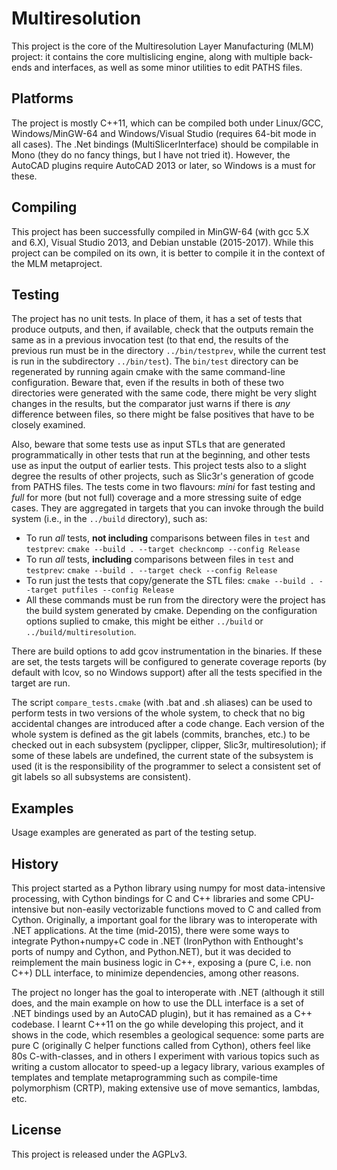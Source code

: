 # Multiresolution

This project is the core of the Multiresolution Layer Manufacturing (MLM) project: it contains the core multislicing engine, along with multiple back-ends and interfaces, as well as some minor utilities to edit PATHS files.

## Platforms

The project is mostly C++11, which can be compiled both under Linux/GCC, Windows/MinGW-64 and Windows/Visual Studio (requires 64-bit mode in all cases). The .Net bindings (MultiSlicerInterface) should be compilable in Mono (they do no fancy things, but I have not tried it). However, the AutoCAD plugins require AutoCAD 2013 or later, so Windows is a must for these.

## Compiling 

This project has been successfully compiled in MinGW-64 (with gcc 5.X and 6.X), Visual Studio 2013, and Debian unstable (2015-2017). While this project can be compiled on its own, it is better to compile it in the context of the MLM metaproject.

## Testing 

The project has no unit tests. In place of them, it has a set of tests that produce outputs, and then, if available, check that the outputs remain the same as in a previous invocation test (to that end, the results of the previous run must be in the directory `../bin/testprev`, while the current test is run in the subdirectory `../bin/test`). The `bin/test` directory can be regenerated by running again cmake with the same command-line configuration. Beware that, even if the results in both of these two directories were generated with the same code, there might be very slight changes in the results, but the comparator just warns if there is *any* difference between files, so there might be false positives that have to be closely examined.

Also, beware that some tests use as input STLs that are generated programmatically in other tests that run at the beginning, and other tests use as input the output of earlier tests. This project tests also to a slight degree the results of other projects, such as Slic3r's generation of gcode from PATHS files. The tests come in two flavours: *mini* for fast testing and *full* for more (but not full) coverage and a more stressing suite of edge cases. They are aggregated in targets that you can invoke through the build system (i.e., in the `../build` directory), such as:

* To run *all* tests, **not including** comparisons between files in `test` and `testprev`: `cmake --build . --target checkncomp --config Release`
* To run *all* tests, **including** comparisons between files in `test` and `testprev`: `cmake --build . --target check --config Release`
* To run just the tests that copy/generate the STL files: `cmake --build . --target putfiles --config Release`
* All these commands must be run from the directory were the project has the build system generated by cmake. Depending on the configuration options suplied to cmake, this might be either `../build` or `../build/multiresolution`. 

There are build options to add gcov instrumentation in the binaries. If these are set, the tests targets will be configured to generate coverage reports (by default with lcov, so no Windows support) after all the tests specified in the target are run.

The script `compare_tests.cmake` (with .bat and .sh aliases) can be used to perform tests in two versions of the whole system, to check that no big accidental changes are introduced after a code change. Each version of the whole system is defined as the git labels (commits, branches, etc.) to be checked out in each subsystem (pyclipper, clipper, Slic3r, multiresolution); if some of these labels are undefined, the current state of the subsystem is used (it is the responsibility of the programmer to select a consistent set of git labels so all subsystems are consistent).

## Examples

Usage examples are generated as part of the testing setup.

## History

This project started as a Python library using numpy for most data-intensive processing, with Cython bindings for C and C++ libraries and some CPU-intensive but non-easily vectorizable functions moved to C and called from Cython. Originally, a important goal for the library was to interoperate with .NET applications. At the time (mid-2015), there were some ways to integrate Python+numpy+C code in .NET (IronPython with Enthought's ports of numpy and Cython, and Python.NET), but it was decided to reimplement the main business logic in C++, exposing a (pure C, i.e. non C++) DLL interface, to minimize dependencies, among other reasons.

The project no longer has the goal to interoperate with .NET (although it still does, and the main example on how to use the DLL interface is a set of .NET bindings used by an AutoCAD plugin), but it has remained as a C++ codebase. I learnt C++11 on the go while developing this project, and it shows in the code, which resembles a geological sequence: some parts are pure C (originally C helper functions called from Cython), others feel like 80s C-with-classes, and in others I experiment with various topics such as writing a custom allocator to speed-up a legacy library, various examples of templates and template metaprogramming such as compile-time polymorphism (CRTP), making extensive use of move semantics, lambdas, etc.

## License

This project is released under the AGPLv3.